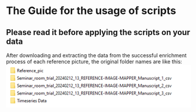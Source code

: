 # The Guide for the usage of scripts

## Please read it before applying the scripts on your data

After downloading and extracting the data from the successful enrichment process of each reference picture, the original folder names are like this:
![Original folder names](Screenshot%202024-02-14%20153212.png)


